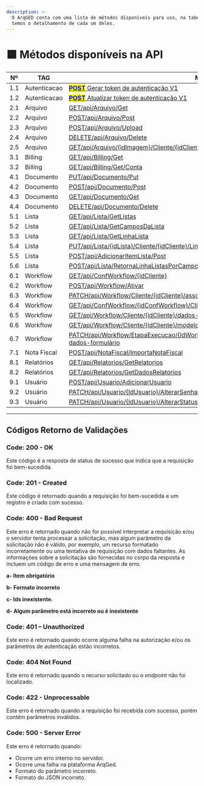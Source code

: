 ```yaml
---
description: >-
  O ArqGED conta com uma lista de métodos disponíveis para uso, na tabela abaixo
  temos o detalhamento de cada um deles.
---
```


# 🟩 Métodos disponíveis na API

<table><thead><tr><th width="101" align="center">Nº</th><th width="149">TAG       </th><th width="344">Método</th><th width="40" align="center">Versão</th><th align="center">Status</th></tr></thead><tbody><tr><td align="center">1.1</td><td>Autenticacao</td><td><a href="metodos-disponiveis-na-api/1.-autenticacao.md#id-1.1-post-api-autenticacao-login"><mark style="color:blue;"><strong>POST</strong></mark> Gerar token de autenticação V1</a></td><td align="center">1</td><td align="center">Disponível</td></tr><tr><td align="center">1.2</td><td>Autenticacao</td><td><a href="metodos-disponiveis-na-api/1.-autenticacao.md#id-1.2-post-api-autenticacao-refreshtoken"><mark style="color:blue;"><strong>POST</strong></mark> Atualizar token de autenticação V1</a></td><td align="center">1</td><td align="center">Disponível</td></tr><tr><td align="center">2.1</td><td>Arquivo</td><td><a href="metodos-disponiveis-na-api/2.-arquivo.md#id-2.1-get-api-arquivo-get">GET/api/Arquivo/Get</a></td><td align="center">1</td><td align="center">Disponível</td></tr><tr><td align="center">2.2</td><td>Arquivo</td><td><a href="metodos-disponiveis-na-api/2.-arquivo.md#id-2.2-post-api-arquivo-post">POST/api/Arquivo/Post</a></td><td align="center">1</td><td align="center">Disponível</td></tr><tr><td align="center">2.3</td><td>Arquivo</td><td><a href="metodos-disponiveis-na-api/2.-arquivo.md#id-2.3-post-api-arquivo-upload">POST/api/Arquivo/Upload</a></td><td align="center">1</td><td align="center">Disponível</td></tr><tr><td align="center">2.4</td><td>Arquivo</td><td><a href="metodos-disponiveis-na-api/2.-arquivo.md#id-2.4-delete-api-arquivo-delete">DELETE/api/Arquivo/Delete</a></td><td align="center">1</td><td align="center">Disponível</td></tr><tr><td align="center">2.5</td><td>Arquivo</td><td><a href="metodos-disponiveis-na-api/2.-arquivo.md#id-2.5-get-api-arquivo-idimagem-cliente-idcliente">GET/api/Arquivo/{idImagem}/Cliente/{idCliente}</a></td><td align="center">1</td><td align="center">Disponível</td></tr><tr><td align="center">3.1</td><td>Billing</td><td><a href="metodos-disponiveis-na-api/3.-billing.md#id-3.1-get-api-billing-get">GET/api/Billing/Get</a></td><td align="center">1</td><td align="center">Disponível</td></tr><tr><td align="center">3.2</td><td>Billing</td><td><a href="metodos-disponiveis-na-api/3.-billing.md#id-3.2-get-api-billing-get-conta">GET/api/Billing/Get/Conta</a></td><td align="center">1</td><td align="center">Disponível</td></tr><tr><td align="center">4.1</td><td>Documento</td><td><a href="metodos-disponiveis-na-api/4.-documento.md#id-4.1-put-api-documento-put">PUT/api/Documento/Put</a></td><td align="center">1</td><td align="center">Disponível</td></tr><tr><td align="center">4.2</td><td>Documento</td><td><a href="metodos-disponiveis-na-api/4.-documento.md#id-4.2-post-api-documento-post">POST/api/Documento/Post</a></td><td align="center">1</td><td align="center">Disponível</td></tr><tr><td align="center">4.3</td><td>Documento</td><td><a href="metodos-disponiveis-na-api/4.-documento.md#id-4.3-get-api-documento-get">GET/api/Documento/Get</a></td><td align="center">1</td><td align="center">Disponível</td></tr><tr><td align="center">4.4</td><td>Documento</td><td><a href="metodos-disponiveis-na-api/4.-documento.md#id-4.4-delete-api-documento-delete">DELETE/api/Documento/Delete</a></td><td align="center">1</td><td align="center">Disponível</td></tr><tr><td align="center">5.1</td><td>Lista</td><td><a href="metodos-disponiveis-na-api/5.-lista.md#id-5.1.get-api-lista-getlistas">GET/api/Lista/GetListas</a></td><td align="center">1</td><td align="center">Disponível</td></tr><tr><td align="center">5.2</td><td>Lista</td><td><a href="metodos-disponiveis-na-api/5.-lista.md#id-5.2.get-api-lista-getcamposdalista">GET/api/Lista/GetCamposDaLista</a></td><td align="center">1</td><td align="center">Disponível</td></tr><tr><td align="center">5.3</td><td>Lista</td><td><a href="metodos-disponiveis-na-api/5.-lista.md#id-5.3.get-api-lista-getlinhalista">GET/api/Lista/GetLinhaLista</a></td><td align="center">1</td><td align="center">Disponível</td></tr><tr><td align="center">5.4</td><td>Lista</td><td><a href="metodos-disponiveis-na-api/5.-lista.md#id-5.4.put-api-lista-idlista-cliente-idcliente-linhalista-idlinhalista">PUT/api/Lista/{idLista}/Cliente/{idCliente}/LinhaLista/{idLinhaLista}</a></td><td align="center">1</td><td align="center">Disponível</td></tr><tr><td align="center">5.5</td><td>Lista</td><td><a href="metodos-disponiveis-na-api/5.-lista.md#id-5.5.post-api-adicionaritemlista-post">POST/api/AdicionarItemLista/Post</a></td><td align="center">1</td><td align="center">Disponível</td></tr><tr><td align="center">5.6</td><td>Lista</td><td><a href="metodos-disponiveis-na-api/5.-lista.md#id-5.6.post-api-lista-retornalinhalistasporcampovalor-idlista-idunidade-idcliente">POST/api/Lista/RetornaLinhaListasPorCampoValor/{idLista}/{idUnidade}/{idCliente}</a></td><td align="center">1</td><td align="center">Disponível</td></tr><tr><td align="center">6.1</td><td>Workflow</td><td><a href="metodos-disponiveis-na-api/6.-workflow.md#id-6.1.get-api-confworkflow-idcliente">GET/api/ConfWorkflow/{idCliente}</a></td><td align="center">1</td><td align="center">Disponível</td></tr><tr><td align="center">6.2</td><td>Workflow</td><td><a href="metodos-disponiveis-na-api/6.-workflow.md#id-6.2.post-api-workflow-ativar">POST/api/Workflow/Ativar</a></td><td align="center">1</td><td align="center">Disponível</td></tr><tr><td align="center">6.3</td><td>Workflow</td><td><a href="metodos-disponiveis-na-api/6.-workflow.md#id-6.3.patch-api-workflow-cliente-idcliente-associar-documentos">PATCH/api/Workflow/Cliente/{idCliente}/associar-documentos</a></td><td align="center">1</td><td align="center">Disponível</td></tr><tr><td align="center">6.4</td><td>Workflow</td><td><a href="metodos-disponiveis-na-api/6.-workflow.md#id-6.4.get-api-confworkflow-idconfworkflow-cliente-idcliente-fluxos-ativados">GET/api/ConfWorkflow/{idConfWorkflow}/Cliente/{idCliente}/fluxos-ativados</a></td><td align="center">1</td><td align="center">Disponível</td></tr><tr><td align="center">6.5</td><td>Workflow</td><td><a href="metodos-disponiveis-na-api/6.-workflow.md#id-6.5.get-api-workflow-cliente-idcliente-dados-fluxo">GET/api/Workflow/Cliente/{idCliente}/dados-fluxo</a></td><td align="center">1</td><td align="center">Disponível</td></tr><tr><td align="center">6.6</td><td>Workflow</td><td><a href="metodos-disponiveis-na-api/6.-workflow.md#id-6.6.get-api-workflow-cliente-idcliente-modelo-fluxo">GET/api/Workflow/Cliente/{idCliente}/modelo-fluxo</a></td><td align="center">1</td><td align="center">Disponível</td></tr><tr><td align="center">6.7</td><td>Workflow</td><td><a href="metodos-disponiveis-na-api/6.-workflow.md#id-6.7.patch-api-workflow-etapaexecucao-idworkflowetapaexecucao-cliente-idcliente-atualizar-dados-fo">PATCH/api/Workflow/EtapaExecucao/{IdWorkflowEtapaExecucao}/Cliente/{idCliente}/atualizar-dados-formulário</a></td><td align="center">1</td><td align="center">Disponível</td></tr><tr><td align="center">7.1</td><td>Nota Fiscal</td><td><a href="metodos-disponiveis-na-api/copy-of-page-1 (1).md#id-7.1.post-api-notafiscal-importanotafiscal">POST/api/NotaFiscal/ImportaNotaFiscal</a></td><td align="center">1</td><td align="center">Disponível</td></tr><tr><td align="center">8.1</td><td>Relatórios</td><td><a href="metodos-disponiveis-na-api/8.-relatorios.md#id-8.1.get-api-relatorios-getrelatorios">GET/api/Relatorios/GetRelatorios</a></td><td align="center">1</td><td align="center">Disponível</td></tr><tr><td align="center">8.2</td><td>Relatórios</td><td><a href="metodos-disponiveis-na-api/8.-relatorios.md#id-8.2.get-api-relatorios-getdadosrelatorios">GET/api/Relatorios/GetDadosRelatorios</a></td><td align="center">1</td><td align="center">Disponível</td></tr><tr><td align="center">9.1</td><td>Usuário</td><td><a href="metodos-disponiveis-na-api/9.-usuario.md#id-9.1.post-api-usuario-adicionarusuario">POST/api/Usuario/AdicionarUsuario</a></td><td align="center">1</td><td align="center">Disponível</td></tr><tr><td align="center">9.2</td><td>Usuário</td><td><a href="metodos-disponiveis-na-api/9.-usuario.md#id-9.2.patch-api-usuario-idusuario-alterarsenhausuario">PATCH/api/Usuario/{IdUsuario}/AlterarSenhaUsuario</a></td><td align="center">1</td><td align="center">Disponível</td></tr><tr><td align="center">9.3</td><td>Usuário</td><td><a href="metodos-disponiveis-na-api/9.-usuario.md#id-9.3.patch-api-usuario-idusuario-alterarstatususuario">PATCH/api/Usuario/{IdUsuario}/AlterarStatusUsuario</a></td><td align="center">1</td><td align="center">Disponível</td></tr></tbody></table>

***

## Códigos Retorno de Validações

### Code: 200 - OK <a href="#code-200-ok" id="code-200-ok"></a>

Este código é a resposta de status de sucesso que indica que a requisição foi bem-sucedida.

### Code: 201 - Created <a href="#code-201-created" id="code-201-created"></a>

Este código é retornado quando a requisição foi bem-sucedida e um registro é criado com sucesso.

### Code: 400 - Bad Request <a href="#code-400-bad-request" id="code-400-bad-request"></a>

Este erro é retornado quando não for possível interpretar a requisição e/ou o servidor tenta processar a solicitação, mas algum parâmetro da solicitação não é válido, por exemplo, um recurso formatado incorretamente ou uma tentativa de requisição com dados faltantes. As informações sobre a solicitação são fornecidas no corpo da resposta e incluem um código de erro e uma mensagem de erro.

**a- Item obrigatório**

**b- Formato incorreto**

**c- Ids inexistente.**

**d- Algum parâmetro está incorreto ou é inexistente**

### Code: 401 – Unauthorized <a href="#code-401-unauthorized" id="code-401-unauthorized"></a>

Este erro é retornado quando ocorre alguma falha na autorização e/ou os parâmetros de autenticação estão incorretos.

### Code: 404 Not Found <a href="#code-404-not-found" id="code-404-not-found"></a>

Este erro é retornado quando o recurso solicitado ou o _endpoint_ não foi localizado.

### Code: 422 - Unprocessable <a href="#code-422-unprocessable" id="code-422-unprocessable"></a>

Este erro é retornado quando a requisição foi recebida com sucesso, porém contém parâmetros inválidos.

### Code: 500 - Server Error <a href="#code-500-server-error" id="code-500-server-error"></a>

Este erro é retornado quando:

* Ocorre um erro interno no servidor.
* Ocorre uma falha na plataforma ArqGed.
* Formato do parâmetro incorreto.
* Formato do JSON incorreto.

